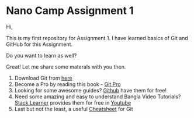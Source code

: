 # Nano Camp Assignment 1

Hi,

This is my first repository for Assignment 1. I have learned basics of Git and GitHub for this Assignment.

Do you want to learn as well?

Great! Let me share some materals with you then.

1. Download Git from [here](https://git-scm.com)
2. Become a Pro by reading this book - [Git Pro](https://git-scm.com/book/en/v2)
3. Looking for some awesome guides? [Github](https://guides.github.com) have them for free!
4. Need some amazing and easy to understand Bangla Video Tutorials? [Stack Learner](https://www.facebook.com/stacklearner) provides them for free in [Youtube](https://www.youtube.com/playlist?list=PL_XxuZqN0xVDDw5eyzuRDXBzgdnW7UpDF)
5. Last but not the least, a useful [Cheatsheet](https://www.facebook.com/stacklearner) for Git
